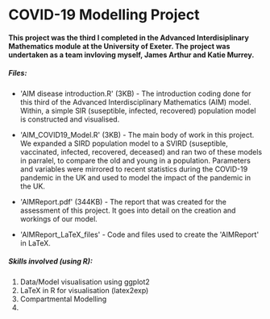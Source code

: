 # COVID-19 Modelling Project

#### This project was the third I completed in the Advanced Interdisiplinary Mathematics module at the University of Exeter. The project was undertaken as a team invloving myself, James Arthur and Katie Murrey.

##### Files:

- 'AIM disease introduction.R' (3KB) - The introduction coding done for this third of the Advanced Interdisciplinary Mathematics (AIM) model. Within, a simple SIR (suseptible, infected, recovered) population model is constructed and visualised.

- 'AIM_COVID19_Model.R' (3KB) - The main body of work in this project. We expanded a SIRD population model to a SVIRD (suseptible, vaccinated, infected, recovered, deceased) and ran two of these models in parralel, to compare the old and young in a population. Parameters and variables were mirrored to recent statistics during the COVID-19 pandemic in the UK and used to model the impact of the pandemic in the UK.

- 'AIMReport.pdf' (344KB) - The report that was created for the assessment of this project. It goes into detail on the creation and workings of our model.

- 'AIMReport_LaTeX_files' - Code and files used to create the 'AIMReport' in LaTeX.

##### Skills involved (using <b>R</b>):

1.  Data/Model visualisation using ggplot2
2.  LaTeX in R for visualisation (latex2exp)
3.  Compartmental Modelling
4.  
